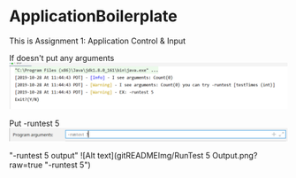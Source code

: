 # ApplicationBoilerplate
This is Assignment 1: Application Control & Input

If doesn't put any arguments
![Alt text](gitREADMEImg/NoArgs.png?raw=true "NoArgs")

Put -runtest 5
![Alt text](gitREADMEImg/PutArgs.png?raw=true "-runtest 5")

"-runtest 5 output"
![Alt text](gitREADMEImg/RunTest 5 Output.png?raw=true "-runtest 5")
